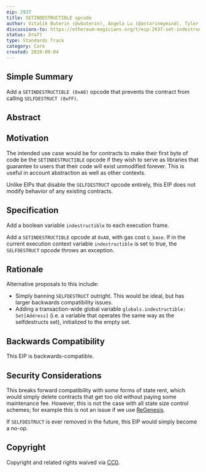 ```yaml
---
eip: 2937
title: SETINDESTRUCTIBLE opcode
author: Vitalik Buterin (@vbuterin), Angela Lu (@astarinmymind), Tyler Goodman (@technicallyty)
discussions-to: https://ethereum-magicians.org/t/eip-2937-set-indestructible/4571
status: Draft
type: Standards Track
category: Core
created: 2020-09-04
---
```


## Simple Summary

Add a `SETINDESTRUCTIBLE (0xA8)` opcode that prevents the contract from calling `SELFDESTRUCT (0xFF)`.

## Abstract

## Motivation

The intended use case would be for contracts to make their first byte of code be the `SETINDESTRUCTIBLE` opcode if they wish to serve as libraries that guarantee to users that their code will exist unmodified forever. This is useful in account abstraction as well as other contexts.

Unlike EIPs that disable the `SELFDESTRUCT` opcode entirely, this EIP does not modify behavior of any existing contracts.

## Specification

Add a boolean variable `indestructible` to each execution frame.

Add a `SETINDESTRUCTIBLE` opcode at `0xA8`, with gas cost `G_base`. If in the current execution context variable `indestructible` is set to true, the `SELFDESTRUCT` opcode throws an exception.

## Rationale

Alternative proposals to this include:

* Simply banning `SELFDESTRUCT` outright. This would be ideal, but has larger backwards compatibility issues.
* Adding a transaction-wide global variable `globals.indestructible: Set[Address]` (i.e. a variable that operates the same way as the selfdestructs set), initialized to the empty set.

## Backwards Compatibility

This EIP is backwards-compatible.

## Security Considerations

This breaks forward compatibility with _some_ forms of state rent, which would simply delete contracts that get too old without paying some maintenance fee. However, this is not the case with all state size control schemes; for example this is not an issue if we use [ReGenesis](https://ledgerwatch.github.io/regenesis_plan.html).

If `SELFDESTRUCT` is ever removed in the future, this EIP would simply become a no-op.

## Copyright
Copyright and related rights waived via [CC0](https://creativecommons.org/publicdomain/zero/1.0/).
